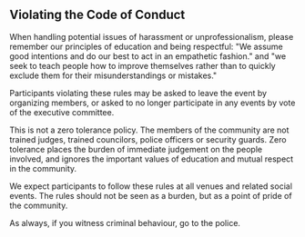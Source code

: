 ## Violating the Code of Conduct

When handling potential issues of harassment or unprofessionalism, please remember our principles of education and being respectful: "We assume good intentions and do our best to act in an empathetic fashion." and "we seek to teach people how to improve themselves rather than to quickly exclude them for their misunderstandings or mistakes."

Participants violating these rules may be asked to leave the event by organizing members, or asked to no longer participate in any events by vote of the executive committee.

This is not a zero tolerance policy. The members of the community are not trained judges, trained councilors, police officers or security guards. Zero tolerance places the burden of immediate judgement on the people involved, and ignores the important values of education and mutual respect in the community.

We expect participants to follow these rules at all venues and related social events. The rules should not be seen as a burden, but as a point of pride of the community.

As always, if you witness criminal behaviour, go to the police.
